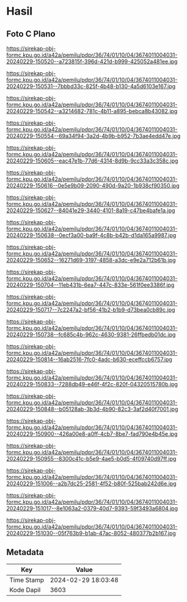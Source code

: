 # Hasil

## Foto C Plano

https://sirekap-obj-formc.kpu.go.id/a42a/pemilu/pdpr/36/74/01/10/04/3674011004031-20240229-150520--a723815f-396d-421d-b999-425052a481ee.jpg

https://sirekap-obj-formc.kpu.go.id/a42a/pemilu/pdpr/36/74/01/10/04/3674011004031-20240229-150531--7bbbd33c-825f-4b48-b130-4a5d6103e167.jpg

https://sirekap-obj-formc.kpu.go.id/a42a/pemilu/pdpr/36/74/01/10/04/3674011004031-20240229-150542--a3214682-781c-4b11-a895-bebca8b43082.jpg

https://sirekap-obj-formc.kpu.go.id/a42a/pemilu/pdpr/36/74/01/10/04/3674011004031-20240229-150554--69a34f94-3a2d-4b9b-b952-7b3ae4edd47e.jpg

https://sirekap-obj-formc.kpu.go.id/a42a/pemilu/pdpr/36/74/01/10/04/3674011004031-20240229-150605--eac47e1b-77d6-4314-8d9b-9cc33a3c358c.jpg

https://sirekap-obj-formc.kpu.go.id/a42a/pemilu/pdpr/36/74/01/10/04/3674011004031-20240229-150616--0e5e9b09-2090-490d-9a20-1b938cf90350.jpg

https://sirekap-obj-formc.kpu.go.id/a42a/pemilu/pdpr/36/74/01/10/04/3674011004031-20240229-150627--84041e29-3440-4101-8a19-c47be4bafe1a.jpg

https://sirekap-obj-formc.kpu.go.id/a42a/pemilu/pdpr/36/74/01/10/04/3674011004031-20240229-150638--0ecf3a00-ba9f-4c8b-b42b-d1da165a9987.jpg

https://sirekap-obj-formc.kpu.go.id/a42a/pemilu/pdpr/36/74/01/10/04/3674011004031-20240229-150652--16271d69-3197-4858-a3dc-e9e2a712b61b.jpg

https://sirekap-obj-formc.kpu.go.id/a42a/pemilu/pdpr/36/74/01/10/04/3674011004031-20240229-150704--11eb431b-6ea7-447c-833e-561f0ee3386f.jpg

https://sirekap-obj-formc.kpu.go.id/a42a/pemilu/pdpr/36/74/01/10/04/3674011004031-20240229-150717--7c2247a2-bf56-41b2-b1b9-d73bea0cb89c.jpg

https://sirekap-obj-formc.kpu.go.id/a42a/pemilu/pdpr/36/74/01/10/04/3674011004031-20240229-150738--fc685c4b-962c-4630-9381-26ffbedb01dc.jpg

https://sirekap-obj-formc.kpu.go.id/a42a/pemilu/pdpr/36/74/01/10/04/3674011004031-20240229-150814--16ab2516-7fc0-4adc-b630-eceffccb6757.jpg

https://sirekap-obj-formc.kpu.go.id/a42a/pemilu/pdpr/36/74/01/10/04/3674011004031-20240229-150833--7288db49-e46f-4f2c-820f-04320515780b.jpg

https://sirekap-obj-formc.kpu.go.id/a42a/pemilu/pdpr/36/74/01/10/04/3674011004031-20240229-150848--b05128ab-3b3d-4b90-82c3-3af2d40f7001.jpg

https://sirekap-obj-formc.kpu.go.id/a42a/pemilu/pdpr/36/74/01/10/04/3674011004031-20240229-150900--426a00e8-a0ff-4cb7-8be7-fad790e4b45e.jpg

https://sirekap-obj-formc.kpu.go.id/a42a/pemilu/pdpr/36/74/01/10/04/3674011004031-20240229-150955--8300c41c-b5e9-4ae5-b0d5-4f09740d97ff.jpg

https://sirekap-obj-formc.kpu.go.id/a42a/pemilu/pdpr/36/74/01/10/04/3674011004031-20240229-151006--a2b7dc25-2581-4f52-b80f-525bab242d6e.jpg

https://sirekap-obj-formc.kpu.go.id/a42a/pemilu/pdpr/36/74/01/10/04/3674011004031-20240229-151017--8e1063a2-0379-40d7-9393-59f3493a6804.jpg

https://sirekap-obj-formc.kpu.go.id/a42a/pemilu/pdpr/36/74/01/10/04/3674011004031-20240229-151030--05f763b9-b1ab-47ac-8052-480377b2b167.jpg


## Metadata

| Key        | Value               |
| ---------- | ------------------- |
| Time Stamp | 2024-02-29 18:03:48 |
| Kode Dapil | 3603                |



